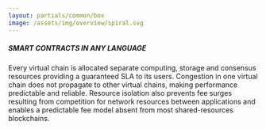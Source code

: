 ```yaml
---
layout: partials/common/box
image: /assets/img/overview/spiral.svg
---
```


##### SMART CONTRACTS IN ANY LANGUAGE

Every virtual chain is allocated separate computing, storage and consensus resources providing a guaranteed SLA to its users. Congestion in one virtual chain does not propagate to other virtual chains, making performance predictable and reliable. Resource isolation also prevents fee surges resulting from competition for network resources between applications and enables a predictable fee model absent from most shared-resources blockchains.
